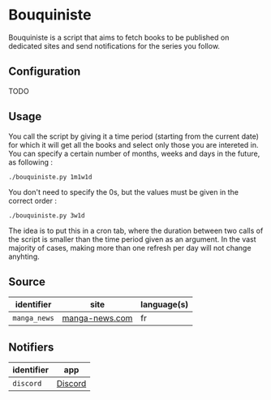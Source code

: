 # Bouquiniste

Bouquiniste is a script that aims to fetch books to be published on dedicated sites and send notifications for the series you follow.

## Configuration

TODO

## Usage

You call the script by giving it a time period (starting from the current date) for which it will get all the books and select only those you are intereted in. You can specify a certain number of months, weeks and days in the future, as following :

```
./bouquiniste.py 1m1w1d
```

You don't need to specify the 0s, but the values must be given in the correct order :

```
./bouquiniste.py 3w1d
```

The idea is to put this in a cron tab, where the duration between two calls of the script is smaller than the time period given as an argument. In the vast majority of cases, making more than one refresh per day will not change anyhting.

## Source

| identifier   | site                                          | language(s) |
|--------------|-----------------------------------------------|-------------|
| `manga_news` | [manga-news.com](https://www.manga-news.com/) | fr          |

## Notifiers

| identifier | app                             |
|------------|---------------------------------|
| `discord`  | [Discord](https://discord.com/) |
